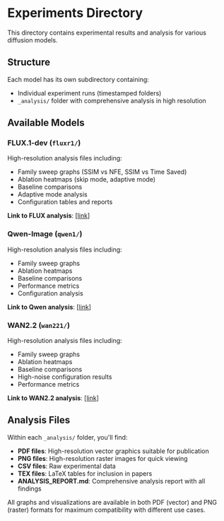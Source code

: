# Experiments Directory

This directory contains experimental results and analysis for various diffusion models.

## Structure

Each model has its own subdirectory containing:
- Individual experiment runs (timestamped folders)
- `_analysis/` folder with comprehensive analysis in high resolution

## Available Models

### FLUX.1-dev (`fluxr1/`)
High-resolution analysis files including:
- Family sweep graphs (SSIM vs NFE, SSIM vs Time Saved)
- Ablation heatmaps (skip mode, adaptive mode)
- Baseline comparisons
- Adaptive mode analysis
- Configuration tables and reports

**Link to FLUX analysis**: [[link](https://github.com/obisin/FSampler_ExperimentData/tree/main/experiments/flux/)]

### Qwen-Image (`qwen1/`)
High-resolution analysis files including:
- Family sweep graphs
- Ablation heatmaps
- Baseline comparisons
- Performance metrics
- Configuration analysis

**Link to Qwen analysis**: [[link](https://github.com/obisin/FSampler_ExperimentData/tree/main/experiments/qwen/)]

### WAN2.2 (`wan221/`)
High-resolution analysis files including:
- Family sweep graphs
- Ablation heatmaps
- Baseline comparisons
- High-noise configuration results
- Performance metrics

**Link to WAN2.2 analysis**: [[link](https://github.com/obisin/FSampler_ExperimentData/tree/main/experiments/wan2.2/_analysis)]

## Analysis Files

Within each `_analysis/` folder, you'll find:

- **PDF files**: High-resolution vector graphics suitable for publication
- **PNG files**: High-resolution raster images for quick viewing
- **CSV files**: Raw experimental data
- **TEX files**: LaTeX tables for inclusion in papers
- **ANALYSIS_REPORT.md**: Comprehensive analysis report with all findings

All graphs and visualizations are available in both PDF (vector) and PNG (raster) formats for maximum compatibility with different use cases.

